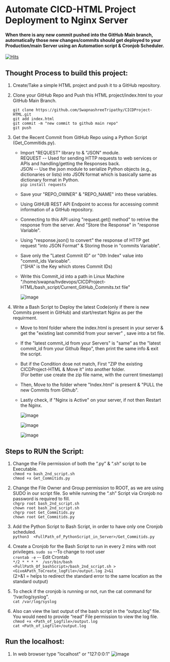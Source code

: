 # Automate CICD-HTML Project Deployment to Nginx Server 

#### When there is any new commit pushed into the GitHub Main branch, automatically those new changes/commits should get deployed to your Production/main Server using an Automation script & Cronjob Scheduler.
[![Hits](https://hits.seeyoufarm.com/api/count/incr/badge.svg?url=https%3A%2F%2Fgithub.com%2FSwapnashreeTripathy%2FAutomated-CICD-Pipeline-For-HTMLApp-on-Nginx&count_bg=%2379C83D&title_bg=%23555555&icon=&icon_color=%23E7E7E7&title=hits&edge_flat=false)](https://hits.seeyoufarm.com)

## Thought Process to build this project:


 1.	Create/Take a simple HTML project and push it to a GitHub repository.
 2.	Clone your GitHub Repo and Push this HTML project/index.html to your GitHub Main Branch.

       ``git clone https://github.com/SwapnashreeTripathy/CICDProject-HTML.git``<br>
   			 ``git add index.html``<br>
   			 ```git commit -m "new commit to github main repo"```<br>
   			 ``git push``<br>
      
3. Get the Recent Commit from GitHub Repo using a Python Script (Get_Commitids.py).

   * Import "REQUEST" library to  & "JSON" module.<br>
      REQUEST -- Used for sending HTTP requests to web services or APIs and handling/getting the Responses back.<br>
      JSON -- Use the json module to serialize Python objects (e.g., dictionaries or lists) into JSON format which is basically same as dictionary format in Python.<br>
      ```pip install requests```
     
   * Save your "REPO_OWNER" & "REPO_NAME" into these variables.<br>
   * Using GitHUB REST API Endpoint to access for accessing commit information of a GitHub repository.<br>
   * Connecting to this API using "request.get() method" to retrive the response from the server. And "Store the Response" in "response Variable".<br>
   * Using "response.json() to convert" the response of HTTP get request "into JSON Format" & Storing those in "commits Variable".<br>
   * Save only the "Latest Commit ID" or "0th Index" value into "commit_ids Varioable".<br>
     ("SHA" is the Key which stores Commit IDs)<br>
   * Write this Commit_id into a path in Linux Machine "/home/swapna/hvdevops/CICDProject-HTML/bash_script/Current_GitHub_Commits.txt file" 
     
     ![image](https://github.com/SwapnashreeTripathy/CICDProject-HTML/assets/139486876/a1b4b9a2-1e88-47e7-8cec-8875577164ea)
     
4. Write a Bash Script to Deploy the latest Code(only if there is new Commits present in GitHub) and start/restart Nginx as per the requirment.<br>
   * Move to html folder where the index.html is present in your server & get the "existing last commitid from your server" , save into a txt file.<br>
   * If the "latest commit_id from your Servers" is "same" as the "latest commit_id from your Github Repo", then print the same info & exit the script.<br>
   * But if the Condition dose not match, First "ZIP the existing CICDProject-HTML & Move it"  into another folder.<br>
     (For better use create the zip file name, with the current timestamp)<br>
   * Then, Move to the folder where "Index.html" is present & "PULL the new Commits from Github".<br>
   * Lastly check, if "Nginx is Active" on your server, if not then Restart the Nginx.<br>


     ![image](https://github.com/SwapnashreeTripathy/CICDProject-HTML/assets/139486876/1066eee9-361d-48d1-bebb-6744294ddc9e)

   
     ![image](https://github.com/SwapnashreeTripathy/CICDProject-HTML/assets/139486876/775784a6-df22-46ae-9163-c167ffa94f8e)

     ![image](https://github.com/SwapnashreeTripathy/CICDProject-HTML/assets/139486876/c1ac41f9-671b-4308-b7a7-05d2fcac3a17)

## Steps to RUN the Script:

  
  1.	Change the File permission of both the “.py” & “.sh” script to be Executable.<br>
    ```chmod +x bash_2nd_script.sh```<br>
    ```chmod +x Get_Commitids.py```<br>
    
  3.	Change the File Owner and Group permission to ROOT, as we are using SUDO in our script file. So while running the “.sh” Script via Cronjob no password is required to fill.<br>
    ```chgrp root bash_2nd_script.sh```<br>
    ```chown root bash_2nd_script.sh```<br>
    ```chgrp root Get_Commitids.py```<br>
    ```chown root Get_Commitids.py```<br>
     
  5.	Add the Python Script to Bash Script, in order to have only one Cronjob scheduled.<br>
   ```python3  <FullPath_of_PythonScript_in_Server>/Get_Commitids.py```
    
  7.	Create a Cronjob for the Bash Script to run in every 2 mins with root privileges.
    ```sudo su``` --To change to root user<br>
    ```crontab -e``` -- Edit Crontab<br>
    ```*/2 * * * *  /usr/bin/bash <FullPath_Of_bashScript>/bash_2nd_script.sh > <GiveAPath_ToCreate_logFile>/output.log 2>&1```<br>
    (2>&1 = helps to redirect the standard error to the same location as the standard output)<br>

  9.	To check if the cronjob is running or not, run the cat command for “/var/log/syslog”.<br>
    ```cat /var/log/syslog```
      
  11.	Also can view the last output of the bash script in the “output.log” file.  You would need to provide “read” File permission to view the log file.<br>
      ```chmod +x <Path_of_Logfile>/output.log```<br>
    ```cat <Path_of_Logfile>/output.log```<br>
   
## Run the localhost:
 1. In web browser type "localhost" or "127:0:0:1"
 ![image](https://github.com/SwapnashreeTripathy/CICDProject-HTML/assets/139486876/90b2adae-37de-42fa-b5c6-cdd65b88d1af)

      
   	

